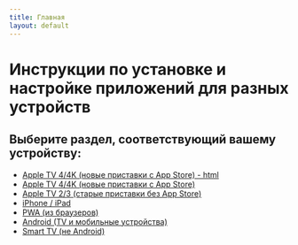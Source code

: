 ```yaml
---
title: Главная
layout: default
---
```

# Инструкции по установке и настройке приложений для разных устройств

## Выберите раздел, соответствующий вашему устройству:


- <a href="lazykpub/instructions/appletv4.md" target="_blank" rel="noopener">Apple TV 4/4K (новые приставки с App Store) - html</a>
- [Apple TV 4/4K (новые приставки с App Store)](/instructions/appletv4.md)
- <a href="instructions/appletv3.md" target="_blank" rel="noopener">Apple TV 2/3 (старые приставки без App Store)</a>
- <a href="instructions/ios.md" target="_blank" rel="noopener">iPhone / iPad</a>
- <a href="instructions/pwa.md" target="_blank" rel="noopener">PWA (из браузеров)</a>
- <a href="instructions/android.md" target="_blank" rel="noopener">Android (TV и мобильные устройства)</a>
- <a href="lazykpub/instructions/smarttv.md" target="_blank" rel="noopener">Smart TV (не Android)</a>


